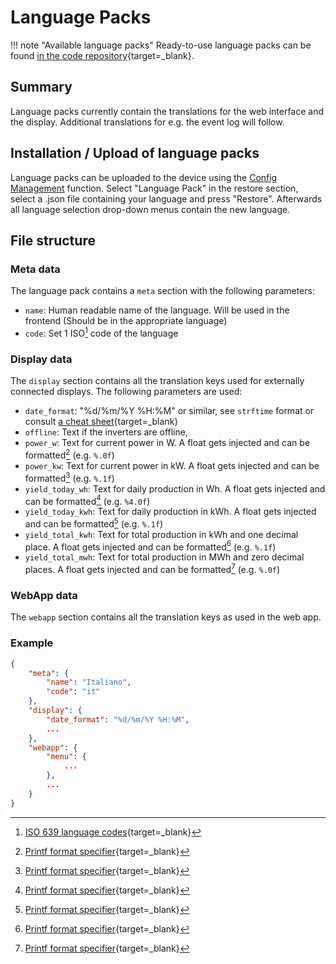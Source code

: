 # Language Packs

!!! note "Available language packs"
    Ready-to-use language packs can be found [in the code
    repository](https://github.com/hoylabs/OpenDTU-OnBattery/tree/master/lang){target=_blank}.

## Summary

Language packs currently contain the translations for the web interface and
the display.
Additional translations for e.g. the event log will follow.

## Installation / Upload of language packs

Language packs can be uploaded to the device using the [Config Management](configuration/config_settings.md) function.
Select "Language Pack" in the restore section, select a .json file containing your
language and press "Restore".
Afterwards all language selection drop-down menus contain the new language.

## File structure

### Meta data

The language pack contains a `meta` section with the following parameters:

* `name`: Human readable name of the language. Will be used in the frontend (Should be in the appropriate language)
* `code`: Set 1 ISO[^1] code of the language

### Display data

The `display` section contains all the translation keys used for externally connected displays. The following parameters are used:

* `date_format`: "%d/%m/%Y %H:%M" or similar, see `strftime` format or consult
  [a cheat sheet](https://devhints.io/strftime){target=_blank}
* `offline`: Text if the inverters are offline,
* `power_w`: Text for current power in W. A float gets injected and can be formatted[^2] (e.g. `%.0f`)
* `power_kw`: Text for current power in kW. A float gets injected and can be formatted[^2] (e.g. `%.1f`)
* `yield_today_wh`: Text for daily production in Wh. A float gets injected and can be formatted[^2] (e.g. `%4.0f`)
* `yield_today_kwh`: Text for daily production in kWh. A float gets injected and can be formatted[^2] (e.g. `%.1f`)
* `yield_total_kwh`: Text for total production in kWh and one decimal place. A float gets injected and can be formatted[^2] (e.g. `%.1f`)
* `yield_total_mwh`: Text for total production in MWh and zero decimal places. A float gets injected and can be formatted[^2] (e.g. `%.0f`)

### WebApp data

The `webapp` section contains all the translation keys as used in the web app.

### Example

```json
{
    "meta": {
        "name": "Italiano",
        "code": "it"
    },
    "display": {
        "date_format": "%d/%m/%Y %H:%M",
        ...
    },
    "webapp": {
        "menu": {
            ...
        },
        ...
    }
}
```

[^1]: [ISO 639 language codes](https://en.wikipedia.org/wiki/List_of_ISO_639_language_codes){target=_blank}
[^2]: [Printf format specifier](https://en.wikipedia.org/wiki/Printf#Format_specifier){target=_blank}

